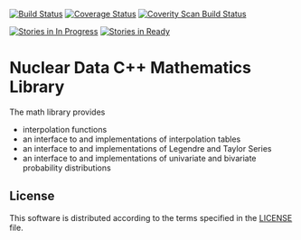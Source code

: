 [![Build Status](https://travis-ci.org/njoy/math.svg?branch=master)](https://travis-ci.org/njoy/math)
[![Coverage Status](https://coveralls.io/repos/github/njoy/math/badge.svg?branch=master)](https://coveralls.io/github/njoy/math?branch=master)
[![Coverity Scan Build Status](https://scan.coverity.com/projects/8474/badge.svg)](https://scan.coverity.com/projects/njoy-math)

[![Stories in In Progress](https://badge.waffle.io/njoy/math.svg?label=In%20Progress&title=In%20Progress)](http://waffle.io/njoy/math)
[![Stories in Ready](https://badge.waffle.io/njoy/math.svg?label=ready&title=Ready)](http://waffle.io/njoy/math)

Nuclear Data C++ Mathematics Library
==========================

The math library provides

+ interpolation functions
+ an interface to and implementations of interpolation tables 
+ an interface to and implementations of Legendre and Taylor Series
+ an interface to and implementations of univariate and bivariate probability distributions

## License
This software is distributed according to the terms specified in the [LICENSE](LICENSE) file.